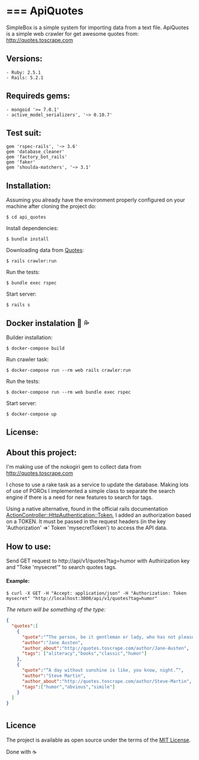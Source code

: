 # === ApiQuotes

SimpleBox is a simple system for importing data from a text file.
ApiQuotes is a simple web crawler for get awesome quotes from: http://quotes.toscrape.com

## Versions:
```
- Ruby: 2.5.1
- Rails: 5.2.1 
```
## Requireds gems:
```
- mongoid '>= 7.0.1'
- active_model_serializers', '~> 0.10.7'
```
## Test suit:
```
gem 'rspec-rails', '~> 3.6'
gem 'database_cleaner'
gem 'factory_bot_rails'
gem 'faker'
gem 'shoulda-matchers', '~> 3.1'
```

## Installation:

Assuming you already have the environment properly configured on your machine after cloning the project do:

```shell
$ cd api_quotes
```
Install dependencies:
```shell
$ bundle install
```
Downloading data from [Quotes](http://quotes.toscrape.com):
```shell
$ rails crawler:run
```
Run the tests:
```shell
$ bundle exec rspec
```
Start server:
```shell
$ rails s
```

## Docker instalation :whale: :sweat_drops:

Builder installation:
```shell
$ docker-compose build
```
Run crawler task:
```shell
$ docker-compose run --rm web rails crawler:run
```
Run the tests:
```shell
$ docker-compose run --rm web bundle exec rspec
```
Start server:
```shell
$ docker-compose up
```
## License:

## About this project:

I'm making use of the nokogiri gem to collect data from http://quotes.toscrape.com

I chose to use a rake task as a service to update the database. Making lots of use of POROs I implemented a simple class to separate the search engine if there is a need for new features to search for tags.

Using a native alternative, found in the official rails documentation [ActionController::HttpAuthentication::Token](https://api.rubyonrails.org/classes/ActionController/HttpAuthentication/Token.html), I added an authorization based on a TOKEN. It must be passed in the request headers (in the key 'Authorization' =>' Token 'mysecretToken') to access the API data.


## How to use:
Send GET request to http://api/v1/quotes?tag=humor with Authirization key and "Toke 'mysecret'" to search quotes tags.

#### Example:
```shell
$ curl -X GET -H "Accept: application/json" -H "Authorization: Token mysecret" "http://localhost:3000/api/v1/quotes?tag=humor"
```
*The return will be something of the type:*

```json
{
  "quotes":[
    {
      "quote":"“The person, be it gentleman or lady, who has not pleasure in a good novel, must be intolerably stupid.”",
      "author":"Jane Austen",
      "author_about":"http://quotes.toscrape.com/author/Jane-Austen",
      "tags": ["aliteracy","books","classic","humor"]
    },
    {
      "quote":"“A day without sunshine is like, you know, night.”",
      "author":"Steve Martin",
      "author_about":"http://quotes.toscrape.com/author/Steve-Martin",
      "tags":["humor","obvious","simile"]
    }
  ]
}
```


#
## Licence
The project is available as open source under the terms of the [MIT License](http://opensource.org/licenses/MIT).


Done with :coffee: